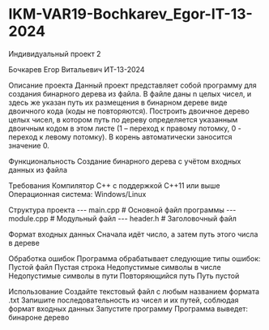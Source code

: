 # IKM-VAR19-Bochkarev_Egor-IT-13-2024
Индивидуальный проект 2

Бочкарев Егор Витальевич ИТ-13-2024

Описание проекта Данный проект представляет собой программу для создания бинарного дерева из файла. В файле даны n целых чисел, и здесь же указан путь их размещения в бинарном дереве виде двоичного кода (коды не повторяются). Построить двоичное дерево целых чисел, в котором путь по дереву определяется указанным двоичным кодом в этом листе (1 – переход к правому потомку, 0 - переход к левому потомку). В корень автоматически заносится значение 0.

Функциональность Создание бинарного дерева с учётом входных данных из файла

Требования Компилятор C++ с поддержкой C++11 или выше Операционная система: Windows/Linux

Структура проекта --- main.cpp # Основной файл программы --- module.cpp # Модульный файл --- header.h # Заголовочный файл

Формат входных данных Сначала идёт число, а затем путь этого числа в дереве

Обработка ошибок Программа обрабатывает следующие типы ошибок: Пустой файл Пустая строка Недопустимые символы в числе Недопустимые символы в пути Повторяющийся путь Путь пустой

Использование Создайте текстовый файл с любым названием формата .txt Запишите последовательность из чисел и их путей, соблюдая формат входных данных Запустите программу Программа выведет: бинароне дерево
